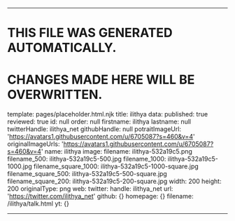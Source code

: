 ----

# THIS FILE WAS GENERATED AUTOMATICALLY.
# CHANGES MADE HERE WILL BE OVERWRITTEN.

template: pages/placeholder.html.njk
title: ilithya
data:
  published: true
  reviewed: true
  id: null
  order: null
  firstname: ilithya
  lastname: null
  twitterHandle: ilithya_net
  githubHandle: null
  potraitImageUrl: 'https://avatars1.githubusercontent.com/u/6705087?s=460&v=4'
  originalImageUrls: 'https://avatars1.githubusercontent.com/u/6705087?s=460&v=4'
  name: ilithya
  image:
    filename: ilithya-532a19c5.png
    filename_500: ilithya-532a19c5-500.jpg
    filename_1000: ilithya-532a19c5-1000.jpg
    filename_square_1000: ilithya-532a19c5-1000-square.jpg
    filename_square_500: ilithya-532a19c5-500-square.jpg
    filename_square_200: ilithya-532a19c5-200-square.jpg
    width: 200
    height: 200
    originalType: png
  web:
    twitter:
      handle: ilithya_net
      url: 'https://twitter.com/ilithya_net'
    github: {}
    homepage: {}
filename: /ilithya/talk.html
yt: {}

----

 